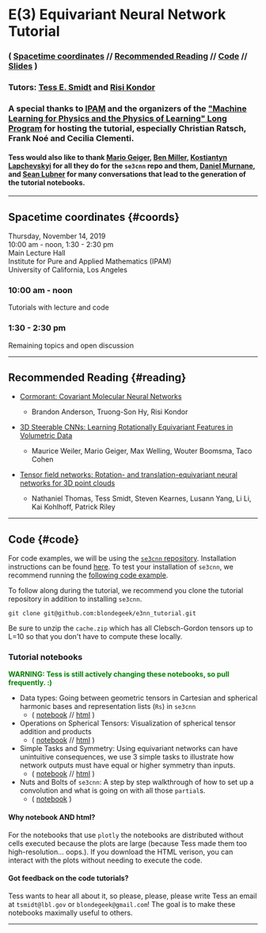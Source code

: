 # E(3) Equivariant Neural Network Tutorial
### ( [Spacetime coordinates](#coords) // [Recommended Reading](#reading) // [Code](#code) // [Slides](https://docs.google.com/presentation/d/1PznWO7HULKSal_fkPttho735UUmNgXXclIT6EQPaeCU/edit?usp=sharing) )

### Tutors: [Tess E. Smidt](https://crd.lbl.gov/departments/computational-science/ccmc/staff/alvarez-fellows/tess-smidt/) and [Risi Kondor](http://people.cs.uchicago.edu/~risi/)

### A special thanks to [IPAM](http://www.ipam.ucla.edu/) and the organizers of the ["Machine Learning for Physics and the Physics of Learning" Long Program](https://www.ipam.ucla.edu/programs/long-programs/machine-learning-for-physics-and-the-physics-of-learning/?tab=overview) for hosting the tutorial, especially Christian Ratsch, Frank No&#233; and Cecilia Clementi. 

#### Tess would also like to thank [Mario Geiger](https://mariogeiger.ch/), [Ben Miller](http://mathben.com/), [Kostiantyn Lapchevskyi](https://www.linkedin.com/in/klsky/) for all they do for the `se3cnn` repo and them, [Daniel Murnane](https://www.linkedin.com/in/daniel-murnane-01277031/), and [Sean Lubner](https://eta.lbl.gov/people/Sean-Lubner) for many conversations that lead to the generation of the tutorial notebooks.

* * *

## Spacetime coordinates {#coords}
Thursday, November 14, 2019
<br>
10:00 am - noon, 1:30 - 2:30 pm
<br>
Main Lecture Hall
<br>
Institute for Pure and Applied Mathematics (IPAM)
<br>
University of California, Los Angeles

### 10:00 am - noon
Tutorials with lecture and code

### 1:30 - 2:30 pm
Remaining topics and open discussion

* * *

## Recommended Reading {#reading}
* [Cormorant: Covariant Molecular Neural Networks](https://arxiv.org/abs/1906.04015)
  * Brandon Anderson, Truong-Son Hy, Risi Kondor

* [3D Steerable CNNs: Learning Rotationally Equivariant Features in Volumetric Data](https://arxiv.org/abs/1807.02547)
  * Maurice Weiler, Mario Geiger, Max Welling, Wouter Boomsma, Taco Cohen

* [Tensor field networks: Rotation- and translation-equivariant neural networks for 3D point clouds](https://arxiv.org/abs/1802.08219)
  * Nathaniel Thomas, Tess Smidt, Steven Kearnes, Lusann Yang, Li Li, Kai Kohlhoff, Patrick Riley

* * *

## Code {#code}
For code examples, we will be using the [`se3cnn` repository](https://github.com/mariogeiger/se3cnn). Installation instructions can be found [here](https://github.com/mariogeiger/se3cnn/#installation). To test your installation of `se3cnn`, we recommend running the [following code example](https://github.com/mariogeiger/se3cnn/blob/point/examples/point/tetris.py).

To follow along during the tutorial, we recommend you clone the tutorial repository in addition to installing `se3cnn`.
```
git clone git@github.com:blondegeek/e3nn_tutorial.git
```

Be sure to unzip the `cache.zip` which has all Clebsch-Gordon tensors up to L=10 so that you don't have to compute these locally.

### Tutorial notebooks
<font color="green"><b>WARNING: Tess is still actively changing these notebooks, so pull frequently. :) </b></font>
* Data types: Going between geometric tensors in Cartesian and spherical harmonic bases and representation lists (`Rs`) in `se3cnn`
  * ( [notebook](https://github.com/blondegeek/e3nn_tutorial/blob/master/data_types.ipynb) // [html](https://blondegeek.github.io/e3nn_tutorial/data_types.html) )
* Operations on Spherical Tensors: Visualization of spherical tensor addition and products
  * ( [notebook](https://github.com/blondegeek/e3nn_tutorial/blob/master/operations_on_spherical_tensors.ipynb) // [html](https://blondegeek.github.io/e3nn_tutorial/operations_on_spherical_tensors.html) )
* Simple Tasks and Symmetry: Using equivariant networks can have unintuitive consequences, we use 3 simple tasks to illustrate how network outputs must have equal or higher symmetry than inputs.
  * ( [notebook](https://github.com/blondegeek/e3nn_tutorial/blob/master/simple_tasks_and_symmetry.ipynb) // [html](https://blondegeek.github.io/e3nn_tutorial/simple_tasks_and_symmetry.html) )
* Nuts and Bolts of `se3cnn`: A step by step walkthrough of how to set up a convolution and what is going on with all those `partial`s.
  * ( [notebook](https://github.com/blondegeek/e3nn_tutorial/blob/master/nuts_and_bolts_of_se3cnn.ipynb) )

#### Why notebook AND html?
For the notebooks that use `plotly` the notebooks are distributed without cells executed because the plots are large (because Tess made them too high-resolution... oops.). If you download the HTML verison, you can interact with the plots without needing to execute the code.

#### Got feedback on the code tutorials?
Tess wants to hear all about it, so please, please, please write Tess an email at `tsmidt@lbl.gov` or `blondegeek@gmail.com`! The goal is to make these notebooks maximally useful to others. 
* * *

